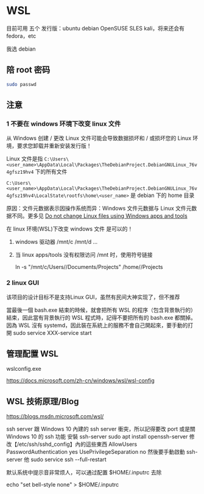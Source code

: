 # WSL

目前可用 五个 发行版：ubuntu debian OpenSUSE SLES kali，将来还会有fedora，etc

我选 debian

## 陪 root 密码

```sh
sudo passwd
```

## 注意

### 1 不要在 windows 环境下改变 linux 文件

从 Windows 创建 / 更改 Linux 文件可能会导致数据损坏和 / 或损坏您的 Linux 环境，要求您卸载并重新安装发行版！

Linux 文件是指 `C:\Users\<user_name>\AppData\Local\Packages\TheDebianProject.DebianGNULinux_76v4gfsz19hv4` 下的所有文件

`C:\Users\<user_name>\AppData\Local\Packages\TheDebianProject.DebianGNULinux_76v4gfsz19hv4\LocalState\rootfs\home\<user_name>` 是 debian 下的 home 目录

原因：文件元数据表示因操作系统而异：Windows 文件元数据与 Linux 文件元数据不同。更多见 [Do not change Linux files using Windows apps and tools](https://blogs.msdn.microsoft.com/commandline/2016/11/17/do-not-change-linux-files-using-windows-apps-and-tools/)

在 linux 环境(WSL)下改变 windows 文件 是可以的！

1. windows 驱动器 /mnt/c /mnt/d ...
1. 当 linux apps/tools 没有权限访问 /mnt 时，使用符号链接

    ln -s "/mnt/c/Users/<Windows User>/Documents/Projects" /home/<Linux User>/Projects

### 2 linux GUI

该项目的设计目标不是支持Linux GUI，虽然有民间大神实现了，但不推荐

當最後一個 bash.exe 結束的時候，就會把所有 WSL 的程序（包含背景執行的）結束，因此當有背景執行的 WSL 程式時，記得不要把所有的 bash.exe 都關掉。
因為 WSL 沒有 systemd，因此裝在系統上的服務不會自己開起來，要手動的打開
sudo service XXX-service start

## 管理配置 WSL

wslconfig.exe

https://docs.microsoft.com/zh-cn/windows/wsl/wsl-config

## WSL 技術原理/Blog

https://blogs.msdn.microsoft.com/wsl/

ssh server
跟 Windows 10 內建的 ssh server 衝突，所以記得要改 port 或是關 Windows 10 的 ssh 功能
安裝 ssh-server
sudo apt install openssh-server
修改【/etc/ssh/sshd_config】內的這些東西
AllowUsers <yourusername>
PasswordAuthentication yes
UsePrivilegeSeparation no
然後要手動啟動 ssh-server 他
sudo service ssh --full-restart


默认系统中提示音非常烦人，可以通过配置 $HOME/.inputrc 去除

echo "set bell-style none" > $HOME/.inputrc
